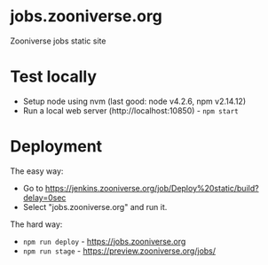 # jobs.zooniverse.org
Zooniverse jobs static site

# Test locally
+ Setup node using nvm (last good: node v4.2.6, npm v2.14.12)
+ Run a local web server (http://localhost:10850) - `npm start`

# Deployment

The easy way:

* Go to https://jenkins.zooniverse.org/job/Deploy%20static/build?delay=0sec
* Select "jobs.zooniverse.org" and run it.

The hard way:

+ `npm run deploy` - https://jobs.zooniverse.org
+ `npm run stage` - https://preview.zooniverse.org/jobs/
